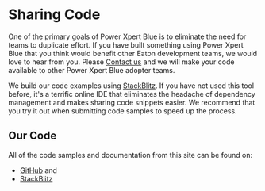 # Sharing Code

One of the primary goals of Power Xpert Blue is to eliminate the need for teams to duplicate effort. If you have built something using Power Xpert Blue that you think would benefit other Eaton development teams, we would love to hear from you. Please [Contact us](/community/contactus) and we will make your code available to other Power Xpert Blue adopter teams.

We build our code examples using [StackBlitz](http://www.stackblitz.com). If you have not used this tool before, it's a terrific online IDE that eliminates the headache of dependency management and makes sharing code snippets easier. We recommend that you try it out when submitting code samples to speed up the process.

## Our Code

All of the code samples and documentation from this site can be found on:
* [GitHub](https://github.com/pxblue) and
* [StackBlitz](https://stackblitz.com/@px-blue)
